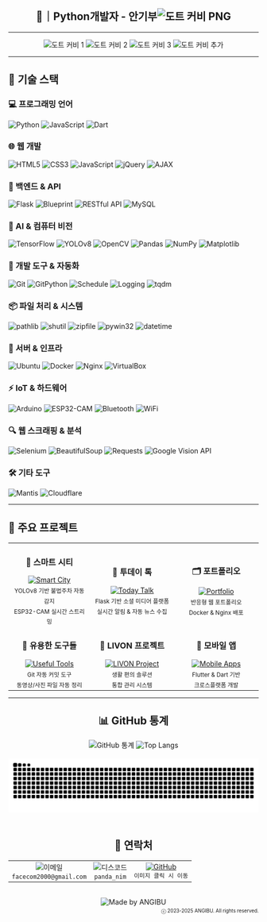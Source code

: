 ## <div align="center">🐍｜Python개발자 - 안기부<img src="https://www.spriters-resource.com/resources/sheet_icons/143/146377.png?updated=1609165515" alt="도트 커비 PNG" width="100"/></div>

---

<div align="center">
  <img src="https://www.spriters-resource.com/resources/sheet_icons/198/200858.gif?updated=1688787145" alt="도트 커비 1" width="100"/>
  <img src="https://www.spriters-resource.com/resources/sheet_icons/195/197726.gif?updated=1684173595" alt="도트 커비 2" width="100"/>
  <img src="https://www.spriters-resource.com/resources/sheet_icons/238/241062.gif?updated=1728837189" alt="도트 커비 3" width="100"/>
  <img src="https://www.spriters-resource.com/resources/sheet_icons/190/192991.gif?updated=1677970951" alt="도트 커비 추가" width="100"/>
</div>

---

## 🌿 기술 스택

### 💻 프로그래밍 언어
![Python](https://img.shields.io/badge/-Python-3776AB?style=flat&logo=Python&logoColor=white)
![JavaScript](https://img.shields.io/badge/-JavaScript-F7DF1E?style=flat&logo=JavaScript&logoColor=black)
![Dart](https://img.shields.io/badge/-Dart-0175C2?style=flat&logo=Dart&logoColor=white)

### 🌐 웹 개발
![HTML5](https://img.shields.io/badge/-HTML5-E34F26?style=flat&logo=HTML5&logoColor=white)
![CSS3](https://img.shields.io/badge/-CSS3-1572B6?style=flat&logo=CSS3&logoColor=white)
![JavaScript](https://img.shields.io/badge/-JavaScript-F7DF1E?style=flat&logo=JavaScript&logoColor=black)
![jQuery](https://img.shields.io/badge/-jQuery-0769AD?style=flat&logo=jquery&logoColor=white)
![AJAX](https://img.shields.io/badge/-AJAX-005571?style=flat&logo=javascript&logoColor=white)

### 🧩 백엔드 & API
![Flask](https://img.shields.io/badge/-Flask-000000?style=flat&logo=Flask)
![Blueprint](https://img.shields.io/badge/-Blueprint-1A237E?style=flat&logo=flask&logoColor=white)
![RESTful API](https://img.shields.io/badge/-RESTful_API-009688?style=flat&logo=fastapi&logoColor=white)
![MySQL](https://img.shields.io/badge/-MySQL-4479A1?style=flat&logo=MySQL&logoColor=white)

### 🤖 AI & 컴퓨터 비전
![TensorFlow](https://img.shields.io/badge/-TensorFlow-FF6F00?style=flat&logo=TensorFlow&logoColor=white)
![YOLOv8](https://img.shields.io/badge/-YOLOv8-00BFFF?style=flat&logo=YOLO&logoColor=white)
![OpenCV](https://img.shields.io/badge/-OpenCV-5C3EE8?style=flat&logo=OpenCV&logoColor=white)
![Pandas](https://img.shields.io/badge/-Pandas-150458?style=flat&logo=pandas)
![NumPy](https://img.shields.io/badge/-NumPy-013243?style=flat&logo=numpy)
![Matplotlib](https://img.shields.io/badge/-Matplotlib-11557C?style=flat&logo=python&logoColor=white)

### 🔧 개발 도구 & 자동화
![Git](https://img.shields.io/badge/-Git-F05032?style=flat&logo=git&logoColor=white)
![GitPython](https://img.shields.io/badge/-GitPython-6D4C41?style=flat&logo=git&logoColor=white)
![Schedule](https://img.shields.io/badge/-Schedule-558B2F?style=flat&logo=clockify&logoColor=white)
![Logging](https://img.shields.io/badge/-Logging-33691E?style=flat&logo=files&logoColor=white)
![tqdm](https://img.shields.io/badge/-tqdm-C62828?style=flat&logo=progress&logoColor=white)

### 📦 파일 처리 & 시스템
![pathlib](https://img.shields.io/badge/-pathlib-9370DB?style=flat&logo=python&logoColor=white)
![shutil](https://img.shields.io/badge/-shutil-FF5722?style=flat&logo=files&logoColor=white)
![zipfile](https://img.shields.io/badge/-zipfile-795548?style=flat&logo=zip&logoColor=white)
![pywin32](https://img.shields.io/badge/-pywin32-0D47A1?style=flat&logo=windows&logoColor=white)
![datetime](https://img.shields.io/badge/-datetime-004D40?style=flat&logo=calendar&logoColor=white)

### 💾 서버 & 인프라
![Ubuntu](https://img.shields.io/badge/-Ubuntu-E95420?style=flat&logo=Ubuntu&logoColor=white)
![Docker](https://img.shields.io/badge/-Docker-2496ED?style=flat&logo=Docker&logoColor=white)
![Nginx](https://img.shields.io/badge/-Nginx-009639?style=flat&logo=nginx&logoColor=white)
![VirtualBox](https://img.shields.io/badge/-VirtualBox-183A61?style=flat&logo=virtualbox&logoColor=white)

### ⚡ IoT & 하드웨어
![Arduino](https://img.shields.io/badge/-Arduino-00979D?style=flat&logo=Arduino&logoColor=white)
![ESP32-CAM](https://img.shields.io/badge/-ESP32_CAM-C2185B?style=flat&logo=espressif&logoColor=white)
![Bluetooth](https://img.shields.io/badge/-Bluetooth-0082FC?style=flat&logo=bluetooth&logoColor=white)
![WiFi](https://img.shields.io/badge/-WiFi-00A1C9?style=flat&logo=wifi&logoColor=white)

### 🔍 웹 스크래핑 & 분석
![Selenium](https://img.shields.io/badge/-Selenium-43B02A?style=flat&logo=selenium&logoColor=white)
![BeautifulSoup](https://img.shields.io/badge/-BeautifulSoup-4B8BBE?style=flat&logo=python&logoColor=white)
![Requests](https://img.shields.io/badge/-Requests-2D8CFF?style=flat&logo=python&logoColor=white)
![Google Vision API](https://img.shields.io/badge/-Google_Vision_API-4285F4?style=flat&logo=google-cloud&logoColor=white)

### 🛠️ 기타 도구
![Mantis](https://img.shields.io/badge/-Mantis-E87C09?style=flat&logo=bugatti&logoColor=white)
![Cloudflare](https://img.shields.io/badge/-Cloudflare-F38020?style=flat&logo=cloudflare&logoColor=white)

---

## 🎋 주요 프로젝트

<div align="center">
  <table>
    <tr>
      <td align="center" width="300">
        <h3>🚨 스마트 시티</h3>
        <a href="https://github.com/ANGIBU/smart_city">
          <img src="https://img.shields.io/badge/Smart_City-FF6B6B?style=for-the-badge&logo=smart-city&logoColor=white" alt="Smart City"/>
        </a>
        <br>
        <sub>YOLOv8 기반 불법주차 자동감지<br>ESP32-CAM 실시간 스트리밍</sub>
      </td>
      <td align="center" width="300">
        <h3>💬 투데이 톡</h3>
        <a href="https://github.com/ANGIBU/today_talk">
          <img src="https://img.shields.io/badge/Today_Talk-4ECDC4?style=for-the-badge&logo=chat&logoColor=white" alt="Today Talk"/>
        </a>
        <br>
        <sub>Flask 기반 소셜 미디어 플랫폼<br>실시간 알림 & 자동 뉴스 수집</sub>
      </td>
      <td align="center" width="300">
        <h3>🗂️ 포트폴리오</h3>
        <a href="https://github.com/ANGIBU/portfolio">
          <img src="https://img.shields.io/badge/Portfolio-45B7D1?style=for-the-badge&logo=web&logoColor=white" alt="Portfolio"/>
        </a>
        <br>
        <sub>반응형 웹 포트폴리오<br>Docker & Nginx 배포</sub>
      </td>
    </tr>
    <tr>
      <td align="center" width="300">
        <h3>🔧 유용한 도구들</h3>
        <a href="https://github.com/ANGIBU/Useful_tools">
          <img src="https://img.shields.io/badge/Useful_Tools-2E8B57?style=for-the-badge&logo=tools&logoColor=white" alt="Useful Tools"/>
        </a>
        <br>
        <sub>Git 자동 커밋 도구<br>동영상/사진 파일 자동 정리</sub>
      </td>
      <td align="center" width="300">
        <h3>🌱 LIVON 프로젝트</h3>
        <a href="https://github.com/ANGIBU/LIVON_Project">
          <img src="https://img.shields.io/badge/LIVON_Project-96CEB4?style=for-the-badge&logo=project&logoColor=white" alt="LIVON Project"/>
        </a>
        <br>
        <sub>생활 편의 솔루션<br>통합 관리 시스템</sub>
      </td>
      <td align="center" width="300">
        <h3>📱 모바일 앱</h3>
        <a href="#">
          <img src="https://img.shields.io/badge/Mobile_Apps-FF9F43?style=for-the-badge&logo=mobile&logoColor=white" alt="Mobile Apps"/>
        </a>
        <br>
        <sub>Flutter & Dart 기반<br>크로스플랫폼 개발</sub>
      </td>
    </tr>
  </table>

---

## 📊 GitHub 통계

<div align="center">
  <img src="https://github-readme-stats.vercel.app/api?username=ANGIBU&show_icons=true&theme=vue&border_color=2E8B57&icon_color=2E8B57&title_color=2E8B57" alt="GitHub 통계"/>  <img src="https://github-readme-stats.vercel.app/api/top-langs/?username=ANGIBU&layout=compact&langs_count=8&theme=vue&title_color=2E8B57&hide_border=true" alt="Top Langs"/>
</div>

<br>
<div align="center">
  <img src="https://raw.githubusercontent.com/BEPb/BEPb/output/github-contribution-grid-snake.svg" alt="snake animation"/>
</div>
<br>

## 🌱 연락처

<div align="center">
  <table>
    <tr>
      <td align="center">
        <img src="https://img.shields.io/badge/Gmail-D14836?style=for-the-badge&logo=gmail&logoColor=white" alt="이메일"/>
        <br>
        <code>facecom2000@gmail.com</code>
      </td>
      <td align="center">
        <img src="https://img.shields.io/badge/Discord-5865F2?style=for-the-badge&logo=discord&logoColor=white" alt="디스코드"/>
        <br>
        <code>panda_nim</code>
      </td>
      <td align="center">
        <a href="https://github.com/gibupanda">
          <img src="https://img.shields.io/badge/GitHub-100000?style=for-the-badge&logo=github&logoColor=white" alt="GitHub"/>
          <br>
        </a>
        <code>이미지 클릭 시 이동</code>
      </td>
    </tr>
  </table>
</div>

<br>

<!-- 워터마크 섹션 -->
<!--
<div align="center">
  <img src="https://img.shields.io/badge/Made_by-ANGIBU-2E8B57?style=for-the-badge&logoColor=white" alt="Made by ANGIBU"/>
</div>
!-->

<!-- 
  이 프로필은 ANGIBU가 제작했습니다. 
  무단 복제 및 수정 시 아래 주석을 해제해 주세요
  원작자: ANGIBU (https://github.com/gibupanda)
-->

<!-- 워터마크 섹션 -->

<div align="center">
  <img src="https://img.shields.io/badge/Made_by-ANGIBU-2E8B57?style=for-the-badge&logoColor=white" alt="Made by ANGIBU"/>
</div>


<div align="right">
  <sub><sup>ⓒ 2023-2025 ANGIBU. All rights reserved.</sup></sub>
</div>

